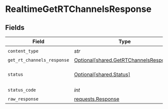 # RealtimeGetRTChannelsResponse


## Fields

| Field                                                                                  | Type                                                                                   | Required                                                                               | Description                                                                            |
| -------------------------------------------------------------------------------------- | -------------------------------------------------------------------------------------- | -------------------------------------------------------------------------------------- | -------------------------------------------------------------------------------------- |
| `content_type`                                                                         | *str*                                                                                  | :heavy_check_mark:                                                                     | N/A                                                                                    |
| `get_rt_channels_response`                                                             | [Optional[shared.GetRTChannelsResponse]](../../models/shared/getrtchannelsresponse.md) | :heavy_minus_sign:                                                                     | OK                                                                                     |
| `status`                                                                               | [Optional[shared.Status]](../../models/shared/status.md)                               | :heavy_minus_sign:                                                                     | Default error response                                                                 |
| `status_code`                                                                          | *int*                                                                                  | :heavy_check_mark:                                                                     | N/A                                                                                    |
| `raw_response`                                                                         | [requests.Response](https://requests.readthedocs.io/en/latest/api/#requests.Response)  | :heavy_minus_sign:                                                                     | N/A                                                                                    |